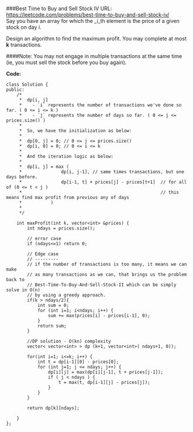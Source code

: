 ###Best Time to Buy and Sell Stock IV
URL: https://leetcode.com/problems/best-time-to-buy-and-sell-stock-iv/</br>
Say you have an array for which the _i_th element is the price of a given stock on day _i_.

Design an algorithm to find the maximum profit. You may complete at most __k__ transactions.

####Note:
You may not engage in multiple transactions at the same time (ie, you must sell the stock before you buy again).

__Code:__

	class Solution {
	public:
	    /*
	     *  dp[i, j]
	     *    - `i` represents the number of transactions we've done so far. ( 0 <= i <= k )
	     *    - `j` represents the number of days so far. ( 0 <= j <= prices.size() )
	     *  
	     *  So, we have the initialization as below:
	     *
	     *  dp[0, j] = 0; // 0 <= j <= prices.size() 
	     *  dp[i, 0] = 0; // 0 <= i <= k
	     *  
	     *  And the iteration logic as below:
	     *  
	     *  dp[i, j] = max ( 
	     *               dp[i, j-1], // same times transactions, but one days before.    
	     *               dp[i-1, t] + prices[j] - prices[t+1]  // for all of (0 <= t < j )
	     *                                                     // this means find max profit from previous any of days
	     *           )
	     *  
	     */

	    int maxProfit(int k, vector<int> &prices) {
	        int ndays = prices.size();
	        
	        // error case
	        if (ndays<=1) return 0;
	        
	        // Edge case
	        // ---------
	        // if the number of transactions is too many, it means we can make 
	        // as many transactions as we can, that brings us the problem back to 
	        // Best-Time-To-Buy-And-Sell-Stock-II which can be simply solve in O(n) 
	        // by using a greedy approach.
	        if(k > ndays/2){
	            int sum = 0;
	            for (int i=1; i<ndays; i++) {
	                sum += max(prices[i] - prices[i-1], 0);
	            }
	            return sum;
	        }
	        
	        //DP solution - O(kn) complexity 
	        vector< vector<int> > dp (k+1, vector<int>( ndays+1, 0));
	        
	        for(int i=1; i<=k; i++) {
	            int t = dp[i-1][0] - prices[0];
	            for (int j=1; j <= ndays; j++) {
	                dp[i][j] = max(dp[i][j-1], t + prices[j-1]);
	                if ( j < ndays ) {
	                    t = max(t, dp[i-1][j] - prices[j]);
	                }
	            }
	        }
	        
	        return dp[k][ndays];
	        
	    }
	};